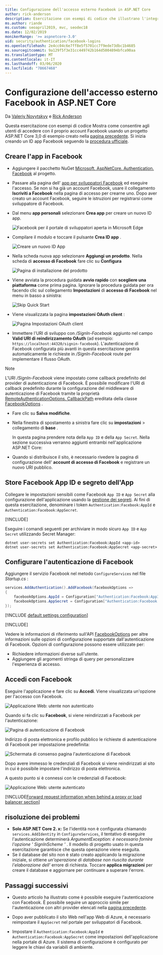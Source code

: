```yaml
---
title: Configurazione dell'accesso esterno Facebook in ASP.NET Core
author: rick-anderson
description: Esercitazione con esempi di codice che illustrano l'integrazione dell'autenticazione utente dell'account Facebook in un'app ASP.NET Core esistente.
ms.author: riande
ms.custom: seoapril2019, mvc, seodec18
ms.date: 12/02/2019
monikerRange: '>= aspnetcore-3.0'
uid: security/authentication/facebook-logins
ms.openlocfilehash: 2e4cc04c6e7ff8e5f5701cc7f9ede73dbc1b4685
ms.sourcegitcommit: 9a129f5f3e31cc449742b164d5004894bfca90aa
ms.translationtype: MT
ms.contentlocale: it-IT
ms.lasthandoff: 03/06/2020
ms.locfileid: "78667468"
---
```

# <a name="facebook-external-login-setup-in-aspnet-core"></a>Configurazione dell'accesso esterno Facebook in ASP.NET Core

Da [Valeriy Novytskyy](https://github.com/01binary) e [Rick Anderson](https://twitter.com/RickAndMSFT)

Questa esercitazione con esempi di codice Mostra come consentire agli utenti di accedere con il proprio account Facebook usando un progetto ASP.NET Core 3,0 di esempio creato nella [pagina precedente](xref:security/authentication/social/index). Si inizia creando un ID app Facebook seguendo la [procedura ufficiale](https://developers.facebook.com).

## <a name="create-the-app-in-facebook"></a>Creare l'app in Facebook

* Aggiungere il pacchetto NuGet [Microsoft. AspNetCore. Authentication. Facebook](https://www.nuget.org/packages/Microsoft.AspNetCore.Authentication.Facebook) al progetto.

* Passare alla pagina dell' [app per sviluppatori Facebook](https://developers.facebook.com/apps/) ed eseguire l'accesso. Se non si ha già un account Facebook, usare il collegamento **Iscriviti a Facebook** nella pagina di accesso per crearne uno.  Dopo aver creato un account Facebook, seguire le istruzioni per registrarsi come sviluppatore di Facebook.

* Dal menu **app personali** selezionare **Crea app** per creare un nuovo ID app.

   ![Facebook per il portale di sviluppatori aperta in Microsoft Edge](index/_static/FBMyApps.png)

* Compilare il modulo e toccare il pulsante **Crea ID app** .

  ![Creare un nuovo ID App](index/_static/FBNewAppId.png)

* Nella scheda nuova app selezionare **Aggiungi un prodotto**.  Nella scheda di **accesso di Facebook** fare clic su **Configura** 

  ![Pagina di installazione del prodotto](index/_static/FBProductSetup.png)

* Viene avviata la procedura guidata **avvio rapido** con **scegliere una piattaforma** come prima pagina. Ignorare la procedura guidata per ora facendo clic sul collegamento **Impostazioni** di **accesso di Facebook** nel menu in basso a sinistra:

  ![Skip Quick Start](index/_static/FBSkipQuickStart.png)

* Viene visualizzata la pagina **impostazioni OAuth client** :

  ![Pagina Impostazioni OAuth client](index/_static/FBOAuthSetup.png)

* Immettere l'URI di sviluppo con */SignIn-Facebook* aggiunto nel campo **Valid URI di reindirizzamento OAuth** (ad esempio: `https://localhost:44320/signin-facebook`). L'autenticazione di Facebook configurata più avanti in questa esercitazione gestirà automaticamente le richieste in */SignIn-Facebook* route per implementare il flusso OAuth.

> [!NOTE]
> L'URI */SignIn-Facebook* viene impostato come callback predefinito del provider di autenticazione di Facebook. È possibile modificare l'URI di callback predefinito durante la configurazione del middleware di autenticazione di Facebook tramite la proprietà [RemoteAuthenticationOptions. CallbackPath](/dotnet/api/microsoft.aspnetcore.authentication.remoteauthenticationoptions.callbackpath) ereditata della classe [FacebookOptions](/dotnet/api/microsoft.aspnetcore.authentication.facebook.facebookoptions) .

* Fare clic su **Salva modifiche**.

* Nella finestra di spostamento a sinistra fare clic su **impostazioni** > collegamento di **base** .

  In questa pagina prendere nota della `App ID` e della `App Secret`. Nella sezione successiva verranno aggiunti entrambi nell'applicazione ASP.NET Core:

* Quando si distribuisce il sito, è necessario rivedere la pagina di configurazione dell' **account di accesso di Facebook** e registrare un nuovo URI pubblico.

## <a name="store-facebook-app-id-and-app-secret"></a>Store Facebook App ID e segreto dell'App

Collegare le impostazioni sensibili come Facebook `App ID` e `App Secret` alla configurazione dell'applicazione usando la [gestione dei segreti](xref:security/app-secrets). Ai fini di questa esercitazione, denominare i token `Authentication:Facebook:AppId` e `Authentication:Facebook:AppSecret`.

[!INCLUDE[](~/includes/environmentVarableColon.md)]

Eseguire i comandi seguenti per archiviare in modo sicuro `App ID` e `App Secret` utilizzando Secret Manager:

```dotnetcli
dotnet user-secrets set Authentication:Facebook:AppId <app-id>
dotnet user-secrets set Authentication:Facebook:AppSecret <app-secret>
```

## <a name="configure-facebook-authentication"></a>Configurare l'autenticazione di Facebook

Aggiungere il servizio Facebook nel metodo `ConfigureServices` nel file *Startup.cs* :

```csharp
services.AddAuthentication().AddFacebook(facebookOptions =>
{
    facebookOptions.AppId = Configuration["Authentication:Facebook:AppId"];
    facebookOptions.AppSecret = Configuration["Authentication:Facebook:AppSecret"];
});
```

[!INCLUDE [default settings configuration](includes/default-settings.md)]

[!INCLUDE[](includes/chain-auth-providers.md)]

Vedere le informazioni di riferimento sull'API [FacebookOptions](/dotnet/api/microsoft.aspnetcore.builder.facebookoptions) per altre informazioni sulle opzioni di configurazione supportate dall'autenticazione di Facebook. Opzioni di configurazione possono essere utilizzate per:

* Richiedere informazioni diverse sull'utente.
* Aggiungere gli argomenti stringa di query per personalizzare l'esperienza di accesso.

## <a name="sign-in-with-facebook"></a>Accedi con Facebook

Eseguire l'applicazione e fare clic su **Accedi**. Viene visualizzata un'opzione per l'accesso con Facebook.

![Applicazione Web: utente non autenticato](index/_static/DoneFacebook.png)

Quando si fa clic su **Facebook**, si viene reindirizzati a Facebook per l'autenticazione:

![Pagina di autenticazione di Facebook](index/_static/FBLogin.png)

Indirizzo di posta elettronica e profilo pubblico le richieste di autenticazione di Facebook per impostazione predefinita:

![Schermata di consenso pagina l'autenticazione di Facebook](index/_static/FBLoginDone.png)

Dopo avere immesso le credenziali di Facebook si viene reindirizzati al sito in cui è possibile impostare l'indirizzo di posta elettronica.

A questo punto si è connessi con le credenziali di Facebook:

![Applicazione Web: utente autenticato](index/_static/Done.png)

[!INCLUDE[Forward request information when behind a proxy or load balancer section](includes/forwarded-headers-middleware.md)]

## <a name="troubleshooting"></a>risoluzione dei problemi

* **Solo ASP.NET Core 2. x:** Se l'identità non è configurata chiamando `services.AddIdentity` in `ConfigureServices`, il tentativo di eseguire l'autenticazione determinerà *ArgumentException: è necessario fornire l'opzione ' SignInScheme '* . Il modello di progetto usato in questa esercitazione garantisce che questa operazione viene eseguita.
* Se il database del sito non è stato creato applicando la migrazione iniziale, si ottiene *un'operazione di database non riuscita durante l'elaborazione dell'* errore di richiesta. Toccare **applica migrazioni** per creare il database e aggiornare per continuare a superare l'errore.

## <a name="next-steps"></a>Passaggi successivi

* Questo articolo ha illustrato come è possibile eseguire l'autenticazione con Facebook. È possibile seguire un approccio simile per l'autenticazione con altri provider elencati nella [pagina precedente](xref:security/authentication/social/index).

* Dopo aver pubblicato il sito Web nell'app Web di Azure, è necessario reimpostare il `AppSecret` nel portale per sviluppatori di Facebook.

* Impostare il `Authentication:Facebook:AppId` e `Authentication:Facebook:AppSecret` come impostazioni dell'applicazione nella portale di Azure. Il sistema di configurazione è configurato per leggere le chiavi da variabili di ambiente.
